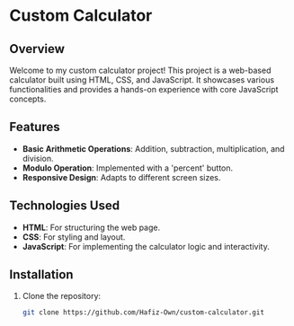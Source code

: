 # Custom Calculator

## Overview

Welcome to my custom calculator project! This project is a web-based calculator built using HTML, CSS, and JavaScript. It showcases various functionalities and provides a hands-on experience with core JavaScript concepts.

## Features

- **Basic Arithmetic Operations**: Addition, subtraction, multiplication, and division.
- **Modulo Operation**: Implemented with a 'percent' button.
- **Responsive Design**: Adapts to different screen sizes.

## Technologies Used

- **HTML**: For structuring the web page.
- **CSS**: For styling and layout.
- **JavaScript**: For implementing the calculator logic and interactivity.

## Installation

1. Clone the repository:
   ```bash
   git clone https://github.com/Hafiz-Own/custom-calculator.git
